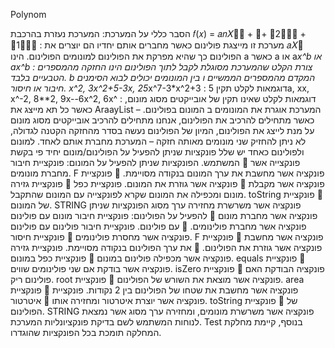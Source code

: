 Polynom

הסבר כללי על המערכת:
המערכת נעזרת בהרכבת 𝑓(𝑥) = 𝑎𝑛𝑋􀯕􀯡 + ⋯+ 𝑎2𝑋􀯕􀬶 + 𝑎1𝑋􀯕􀬵 : מערכת זו מייצגת פולינום
כאשר מחברים אותם יחדיו הם יוצרים את 𝑎𝑋􀯕 הפולינום כך שהיא מפרקת את הפולינום למונומים
הפולינום.
הינו a כאשר a או a*x^b או ax^b : צורת הקלט שהמערכת מסוגלת לקבל לתוך הפולינום הינו
החזקה מהמספרים הטבעיים בלבד. b המקדם מהמספרים הממשיים ו
בין המונומים יכולים לבוא הסימנים חיבור או חיסור.
x^2, 3x^2+5-3x, 25*x^7-3*x^2+3 : דוגמאות לקלט תקין
5a, xx, x^-2, 8**2, 9x--6x^2, 6x^ : דוגמאות לקלט שאינו תקין
של אובייקטים מסוג מונום, כאשר כל תא מייצג את AraayList – המערכת אוגרת את המונומים ב
המונום בפולינום.
כאשר מתחילים להרכיב את הפולינום, אנחנו מתחילים להרכיב אובייקטים מסוג מונום על מנת לייצג
את הפולינום, המיון של הפולינום נעשה בסדר מהחזקה הקטנה לגדולה, לא ניתן להחזיק שני
מונומים מאותה חזקה – המערכת מחברת אותם לאחד.
למונום ולפולינום כאחד יש שלל פונקציות שניתן להפעיל על הפולינום/מונום יחיד פי בקשת
המשתמש.
הפונקציות שניתן להפעיל על המונום:
פונקציית חיבור 
פונקצייה אשר מחברת מונומים.
F פונקציית 
פונקציה אשר מחשבת את ערך המונום בנקודה מסויימת.
פונקציית גזירה 
פונקציה אשר גוזרת את המונום.
פונקציית כפל 
פונקציה אשר מקבלת מונום ומכפילה את המונום שקרא לפונקצייה עם המונום שהתקבל.
toString פונקציית 
של המונום. STRING פונקציה אשר משרשרת מחזירה ערך מסוג
הפונקציות שניתן להפעיל על הפולינום:
פונקציית חיבור מונום עם פולינום 
פונקציה אשר מחברת מונום עם פולינום.
פונקציית חיבור פולינום עם פולינום 
פונקציה אשר מחברת פולינומים.
פונקציית חיסור 
פונקציה אשר מחסרת פולינומים.
F פונקציית 
פונקציה אשר מחשבת את ערך הפולינום בנקודה מסויימת.
פונקציית גזירה 
פונקציה אשר גוזרת את הפולינום.
פונקציית כפל במונום 
פונקציה אשר מכפילה פולינום במונום.
equals פונקציית 
פונקציה אשר בודקת אם שני פולינומים שווים.
isZero פונקציית 
פונקציה הבודקת האם פולינום ריק.
root פונקציית 
פונקציה אשר מוצאת את השורש של הפולינום.
area פונקציית 
פונקציה אשר מחשבת את שטחו של הפולינום בין 2 נקודות.
פונקציית איטרטור 
פונקציה אשר יוצרת איטרטור ומחזירה אותו.
toString פונקציית 
של הפולינום. STRING פונקציה אשר משרשרת מונומים, ומחזירה ערך מסוג
אשר נמצאת לנוחות המשתמש לשם בדיקת פונקציונליות המערכת. Test בנוסף, קיימת מחלקת
המחלקה תומכת בכל הפונקציות שהוגדרו.

